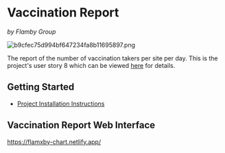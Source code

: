 # Vaccination Report

*by Flamby Group*

![b9cfec75d994bf647234fa8b11695897.png](https://www.img.in.th/images/b9cfec75d994bf647234fa8b11695897.png)

The report of the number of vaccination takers per site per day. This is the project's user story 8 which can be viewed [here](https://github.com/flamxby/government/wiki/User-Stories) for details.

## Getting Started
* [Project Installation Instructions](INSTALL.md)

## Vaccination Report Web Interface
https://flamxby-chart.netlify.app/
